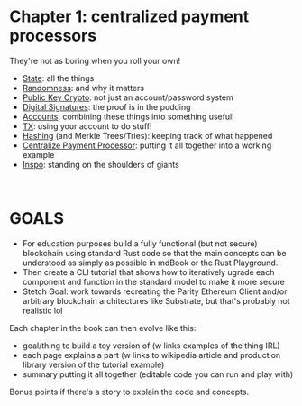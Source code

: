 # Chapter 1: centralized payment processors
They're not as boring when you roll your own! 
  - [State](./ch1/state.md): all the things
  - [Randomness](.ch1/randomness.md): and why it matters
  - [Public Key Crypto](.ch1/public_key_crypto.md): not just an account/password system
  - [Digital Signatures](.ch1/digital_signatures.md): the proof is in the pudding
  - [Accounts](.ch1/accounts.md): combining these things into something useful!
  - [TX](.ch1/tx.md): using your account to do stuff!
  - [Hashing](.ch1/hashing.md) (and Merkle Trees/Tries): keeping track of what happened
  - [Centralize Payment Processor](.ch1/centralized_payment_processor): putting it all together into a working example
  - [Inspo](.ch1/inspo.md): standing on the shoulders of giants

<br>

# GOALS
- For education purposes build a fully functional (but not secure) blockchain using standard Rust code so that the main concepts can be understood as simply as possible in mdBook or the Rust Playground.
- Then create a CLI tutorial that shows how to iteratively ugrade each component and function in the standard model to make it more secure
- Stetch Goal: work towards recreating the Parity Ethereum Client and/or arbitrary blockchain architectures like Substrate, but that's probably not realistic lol

Each chapter in the book can then evolve like this:
- goal/thing to build a toy version of (w links examples of the thing IRL)
- each page explains a part (w links to wikipedia article and production library version of the tutorial example)
- summary putting it all together (editable code you can run and play with)

Bonus points if there's a story to explain the code and concepts.
